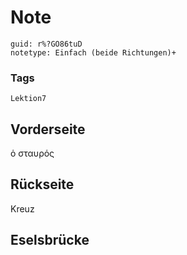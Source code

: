 # Note
```
guid: r%?GO86tuD
notetype: Einfach (beide Richtungen)+
```

### Tags
```
Lektion7
```

## Vorderseite
ὁ σταυρός

## Rückseite
Kreuz

## Eselsbrücke

